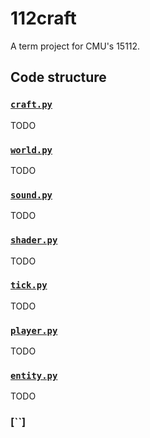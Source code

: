 # 112craft #

A term project for CMU's 15112.

## Code structure ##

### [`craft.py`](craft.py) ###

TODO

### [`world.py`](world.py) ###

TODO

### [`sound.py`](sound.py) ###

TODO

### [`shader.py`](shader.py) ###

TODO

### [`tick.py`](tick.py) ###

TODO

### [`player.py`](player.py) ###

TODO

### [`entity.py`](entity.py) ###

TODO

### [``]